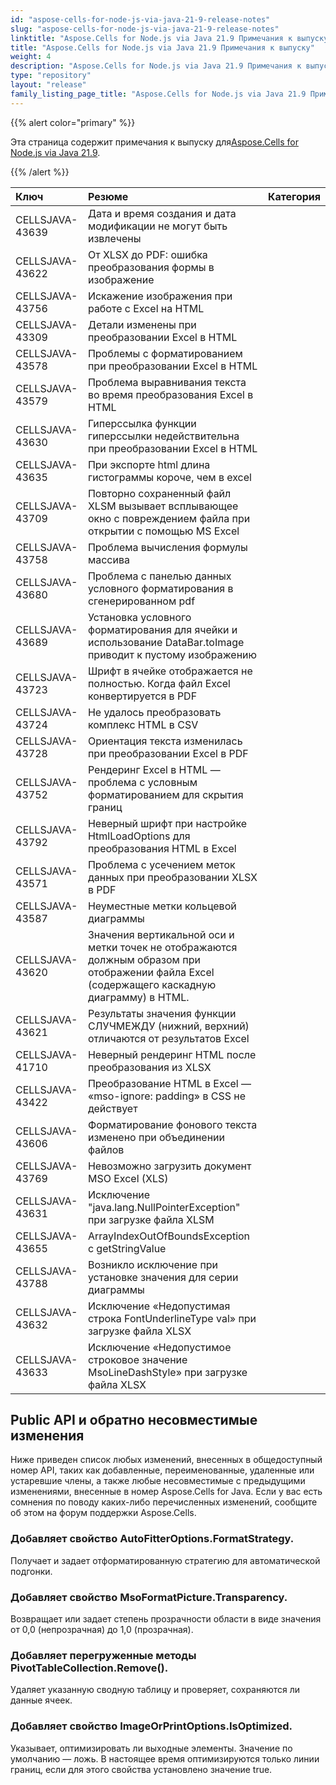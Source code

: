 ```yaml
---
id: "aspose-cells-for-node-js-via-java-21-9-release-notes"
slug: "aspose-cells-for-node-js-via-java-21-9-release-notes"
linktitle: "Aspose.Cells for Node.js via Java 21.9 Примечания к выпуску"
title: "Aspose.Cells for Node.js via Java 21.9 Примечания к выпуску"
weight: 4
description: "Aspose.Cells for Node.js via Java 21.9 Примечания к выпуску – the latest updates and fixes."
type: "repository"
layout: "release"
family_listing_page_title: "Aspose.Cells for Node.js via Java 21.9 Примечания к выпуску"
---
```

{{% alert color="primary" %}}

 Эта страница содержит примечания к выпуску для[Aspose.Cells for Node.js via Java 21.9](https://releases.aspose.com/cells/nodejs/new-releases/aspose.cells-for-node.js-via-java-21.9/).

{{% /alert %}}

|**Ключ**|**Резюме**|**Категория**|
|:- |:- |:- |
|CELLSJAVA-43639|Дата и время создания и дата модификации не могут быть извлечены|
|CELLSJAVA-43622|От XLSX до PDF: ошибка преобразования формы в изображение|
|CELLSJAVA-43756| Искажение изображения при работе с Excel на HTML|
|CELLSJAVA-43309|Детали изменены при преобразовании Excel в HTML|
|CELLSJAVA-43578|Проблемы с форматированием при преобразовании Excel в HTML|
|CELLSJAVA-43579|Проблема выравнивания текста во время преобразования Excel в HTML|
|CELLSJAVA-43630|Гиперссылка функции гиперссылки недействительна при преобразовании Excel в HTML|
|CELLSJAVA-43635|При экспорте html длина гистограммы короче, чем в excel|
|CELLSJAVA-43709|Повторно сохраненный файл XLSM вызывает всплывающее окно с повреждением файла при открытии с помощью MS Excel|
|CELLSJAVA-43758|Проблема вычисления формулы массива|
|CELLSJAVA-43680|Проблема с панелью данных условного форматирования в сгенерированном pdf|
|CELLSJAVA-43689|Установка условного форматирования для ячейки и использование DataBar.toImage приводит к пустому изображению|
|CELLSJAVA-43723|Шрифт в ячейке отображается не полностью. Когда файл Excel конвертируется в PDF|
|CELLSJAVA-43724|Не удалось преобразовать комплекс HTML в CSV|
|CELLSJAVA-43728| Ориентация текста изменилась при преобразовании Excel в PDF|
|CELLSJAVA-43752|Рендеринг Excel в HTML — проблема с условным форматированием для скрытия границ|
|CELLSJAVA-43792|Неверный шрифт при настройке HtmlLoadOptions для преобразования HTML в Excel|
|CELLSJAVA-43571| Проблема с усечением меток данных при преобразовании XLSX в PDF|
|CELLSJAVA-43587|Неуместные метки кольцевой диаграммы|
|CELLSJAVA-43620|Значения вертикальной оси и метки точек не отображаются должным образом при отображении файла Excel (содержащего каскадную диаграмму) в HTML.|
|CELLSJAVA-43621|Результаты значения функции СЛУЧМЕЖДУ (нижний, верхний) отличаются от результатов Excel|
|CELLSJAVA-41710|Неверный рендеринг HTML после преобразования из XLSX|
|CELLSJAVA-43422|Преобразование HTML в Excel — «mso-ignore: padding» в CSS не действует|
|CELLSJAVA-43606|Форматирование фонового текста изменено при объединении файлов|
|CELLSJAVA-43769|Невозможно загрузить документ MSO Excel (XLS)|
|CELLSJAVA-43631|Исключение "java.lang.NullPointerException" при загрузке файла XLSM|
|CELLSJAVA-43655|ArrayIndexOutOfBoundsException с getStringValue|
|CELLSJAVA-43788|Возникло исключение при установке значения для серии диаграммы|
|CELLSJAVA-43632| Исключение «Недопустимая строка FontUnderlineType val» при загрузке файла XLSX|
|CELLSJAVA-43633|Исключение «Недопустимое строковое значение MsoLineDashStyle» при загрузке файла XLSX|

## **Public API и обратно несовместимые изменения**

Ниже приведен список любых изменений, внесенных в общедоступный номер API, таких как добавленные, переименованные, удаленные или устаревшие члены, а также любые несовместимые с предыдущими изменениями, внесенные в номер Aspose.Cells for Java. Если у вас есть сомнения по поводу каких-либо перечисленных изменений, сообщите об этом на форум поддержки Aspose.Cells.

### **Добавляет свойство AutoFitterOptions.FormatStrategy.**

Получает и задает отформатированную стратегию для автоматической подгонки.

### **Добавляет свойство MsoFormatPicture.Transparency.**

 Возвращает или задает степень прозрачности области в виде значения от 0,0 (непрозрачная) до 1,0 (прозрачная).

### **Добавляет перегруженные методы PivotTableCollection.Remove().**

Удаляет указанную сводную таблицу и проверяет, сохраняются ли данные ячеек.

### **Добавляет свойство ImageOrPrintOptions.IsOptimized.**

Указывает, оптимизировать ли выходные элементы. Значение по умолчанию — ложь. В настоящее время оптимизируются только линии границ, если для этого свойства установлено значение true.

